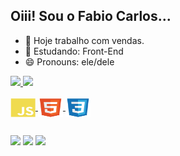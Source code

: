 ## Oiii! Sou o Fabio Carlos...

- 🔭 Hoje trabalho com vendas.
- 🌱 Estudando: Front-End
- 😄 Pronouns: ele/dele

<div>
  <a href="https://github.com/facarlos90">
  <img height="140em" src="https://github-readme-stats.vercel.app/api?username=facarlos90&count_private=true$show_icons=true&theme=cobalt"/>
  <img height="140em" src="https://github-readme-stats.vercel.app/api/top-langs/?username=facarlos90&layout=compact&theme=cobalt"/>
</div>

<div style="display: inline_block"><br>
  <img align="center" alt="Fabio-Js" height="30" width="40" src="https://raw.githubusercontent.com/devicons/devicon/master/icons/javascript/javascript-plain.svg">
  <img align="center" alt="Fabio-HTML" height="30" width="40" src="https://raw.githubusercontent.com/devicons/devicon/master/icons/html5/html5-original.svg">
  <img align="center" alt="Fabio-CSS" height="30" width="40" src="https://raw.githubusercontent.com/devicons/devicon/master/icons/css3/css3-original.svg">
</div>
  
  ##
 
<div> 
  <a href="https://instagram.com/facarlos90" target="_blank"><img src="https://img.shields.io/badge/-Instagram-%23E4405F?style=for-the-badge&logo=instagram&logoColor=white" target="_blank"></a>
  <a href = "mailto:facarlos90@gmail.com"><img src="https://img.shields.io/badge/-Gmail-%23333?style=for-the-badge&logo=gmail&logoColor=white" target="_blank"></a>
  <a href="https://www.linkedin.com/in/facarlos90" target="_blank"><img src="https://img.shields.io/badge/-LinkedIn-%230077B5?style=for-the-badge&logo=linkedin&logoColor=white" target="_blank"></a> 
  
</div>

